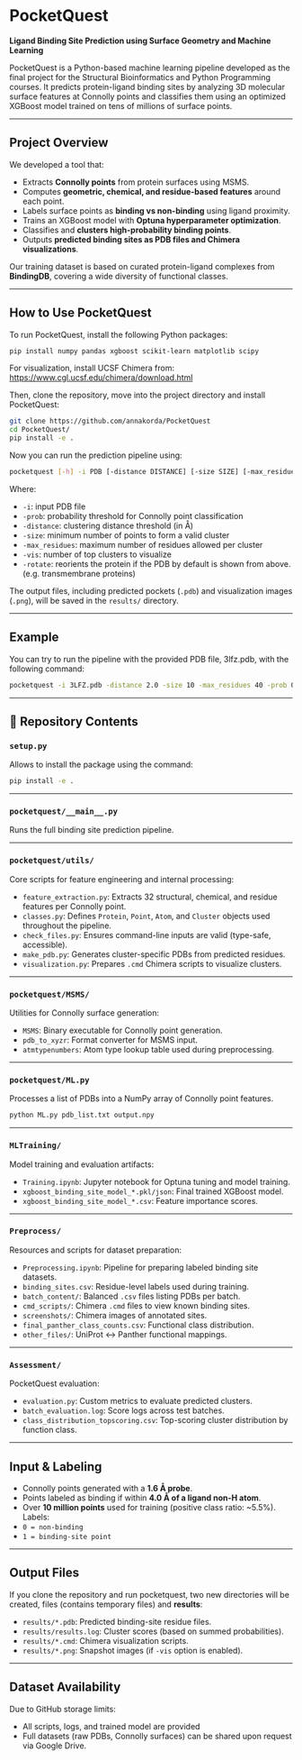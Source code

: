 # PocketQuest  
**Ligand Binding Site Prediction using Surface Geometry and Machine Learning**

PocketQuest is a Python-based machine learning pipeline developed as the final project for the Structural Bioinformatics and Python Programming courses. It predicts protein-ligand binding sites by analyzing 3D molecular surface features at Connolly points and classifies them using an optimized XGBoost model trained on tens of millions of surface points.

---

##  Project Overview

We developed a tool that:
- Extracts **Connolly points** from protein surfaces using MSMS.
- Computes **geometric, chemical, and residue-based features** around each point.
- Labels surface points as **binding vs non-binding** using ligand proximity.
- Trains an XGBoost model with **Optuna hyperparameter optimization**.
- Classifies and **clusters high-probability binding points**.
- Outputs **predicted binding sites as PDB files and Chimera visualizations**.

Our training dataset is based on curated protein-ligand complexes from **BindingDB**, covering a wide diversity of functional classes.

---
## How to Use PocketQuest

To run PocketQuest, install the following Python packages:

```bash
pip install numpy pandas xgboost scikit-learn matplotlib scipy
```

For visualization, install UCSF Chimera from:  
https://www.cgl.ucsf.edu/chimera/download.html

Then, clone the repository, move into the project directory and install PocketQuest:

```bash
git clone https://github.com/annakorda/PocketQuest
cd PocketQuest/
pip install -e .
```

Now you can run the prediction pipeline using:

```bash
pocketquest [-h] -i PDB [-distance DISTANCE] [-size SIZE] [-max_residues MAX_RESIDUES] [-prob PROB] [-vis VIS] [-rotate]
```
Where:
- `-i`: input PDB file
- `-prob`: probability threshold for Connolly point classification
- `-distance`: clustering distance threshold (in Å)
- `-size`: minimum number of points to form a valid cluster
- `-max_residues`: maximum number of residues allowed per cluster
- `-vis`: number of top clusters to visualize
- `-rotate`: reorients the protein if the PDB by default is shown from above. (e.g. transmembrane proteins)

The output files, including predicted pockets (`.pdb`) and visualization images (`.png`), will be saved in the `results/` directory.

---

## Example
You can try to run the pipeline with the provided PDB file, 3lfz.pdb, with the following command:

```bash
pocketquest -i 3LFZ.pdb -distance 2.0 -size 10 -max_residues 40 -prob 0.8 -vis 3
```

---

## 📂 Repository Contents

###  `setup.py`
  Allows to install the package using the command:

  ```bash
  pip install -e .
  ```

---

### `pocketquest/__main__.py`
Runs the full binding site prediction pipeline.

---

### `pocketquest/utils/`
Core scripts for feature engineering and internal processing:
- `feature_extraction.py`: Extracts 32 structural, chemical, and residue features per Connolly point.
- `classes.py`: Defines `Protein`, `Point`, `Atom`, and `Cluster` objects used throughout the pipeline.
- `check_files.py`: Ensures command-line inputs are valid (type-safe, accessible).
- `make_pdb.py`: Generates cluster-specific PDBs from predicted residues.
- `visualization.py`: Prepares `.cmd` Chimera scripts to visualize clusters.

---

### `pocketquest/MSMS/`
Utilities for Connolly surface generation:
- `MSMS`: Binary executable for Connolly point generation.
- `pdb_to_xyzr`: Format converter for MSMS input.
- `atmtypenumbers`: Atom type lookup table used during preprocessing.

---

### `pocketquest/ML.py`  
Processes a list of PDBs into a NumPy array of Connolly point features.
```bash
python ML.py pdb_list.txt output.npy
```
--- 

### `MLTraining/`
Model training and evaluation artifacts:
- `Training.ipynb`: Jupyter notebook for Optuna tuning and model training.
- `xgboost_binding_site_model_*.pkl/json`: Final trained XGBoost model.
- `xgboost_binding_site_model_*.csv`: Feature importance scores.

---

### `Preprocess/`
Resources and scripts for dataset preparation:
- `Preprocessing.ipynb`: Pipeline for preparing labeled binding site datasets.
- `binding_sites.csv`: Residue-level labels used during training.
- `batch_content/`: Balanced `.csv` files listing PDBs per batch.
- `cmd_scripts/`: Chimera `.cmd` files to view known binding sites.
- `screenshots/`: Chimera images of annotated sites.
- `final_panther_class_counts.csv`: Functional class distribution.
- `other_files/`: UniProt ↔ Panther functional mappings.

---

### `Assessment/`
PocketQuest evaluation:
- `evaluation.py`: Custom metrics to evaluate predicted clusters.
- `batch_evaluation.log`: Score logs across test batches.
- `class_distribution_topscoring.csv`: Top-scoring cluster distribution by function class.

---

## Input & Labeling

- Connolly points generated with a **1.6 Å probe**.
- Points labeled as binding if within **4.0 Å of a ligand non-H atom**.
- Over **10 million points** used for training (positive class ratio: ~5.5%).
Labels:
- `0 = non-binding`  
- `1 = binding-site point`

---

## Output Files
If you clone the repository and run pocketquest, two new directories will be created, files
(contains temporary files) and **results**:
- `results/*.pdb`: Predicted binding-site residue files.
- `results/results.log`: Cluster scores (based on summed probabilities).
- `results/*.cmd`: Chimera visualization scripts.
- `results/*.png`: Snapshot images (if `-vis` option is enabled).

---

## Dataset Availability

Due to GitHub storage limits:
- All scripts, logs, and trained model are provided
- Full datasets (raw PDBs, Connolly surfaces) can be shared upon request via Google Drive.




